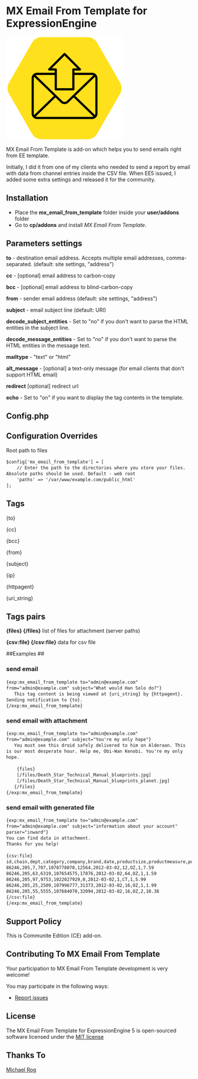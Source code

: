 # MX Email From Template for ExpressionEngine

![MX Email From Template for ExpressionEngine](mx_email_from_template/icon.png)

MX Email From Template is add-on which helps you to send emails right from EE template.

Initially, I did it from one of my clients who needed to send a report by email with data from channel entries inside the CSV file. When EE5 issued, I added some extra settings and released it for the community.

## Installation ##

* Place the **mx\_email\_from\_template** folder inside your **user/addons** folder
* Go to **cp/addons** and install *MX Email From Template*.

## Parameters settings ##
**to** - destination email address. Accepts multiple email addresses, comma-separated. (default: site settings, "address")

**cc** - [optional] email address to carbon-copy

**bcc** - [optional] email address to blind-carbon-copy

**from** - sender email address (default: site settings, "address")

**subject** - email subject line (default: URI)

**decode_subject_entities** - Set to "no" if you don't want to parse the HTML entities in the subject line.

**decode_message_entities** - Set to "no" if you don't want to parse the HTML entities in the message text.

**mailtype** - "text" or "html"

**alt_message** - [optional] a text-only message (for email clients that don't support HTML email)

**redirect** [optional] redirect url

**echo** - Set to "on" if you want to display the tag contents in the template.

## Config.php ##


## Configuration Overrides

Root path to files

	$config['mx_email_from_template'] = [
	    // Enter the path to the directories where you store your files. Absolute paths should be used. Default - web root
	    'paths' => '/var/www/example.com/public_html'
	];


## Tags ##

{to}

{cc}

{bcc}

{from}

{subject}

{ip}

{httpagent}

{uri_string}

## Tags pairs ##

**{files} {/files}** list of files for attachment (server paths)

**{csv:file} {/csv:file}** data for csv file

##Examples ##

### send email ###

	{exp:mx_email_from_template to="admin@example.com" from="admin@example.com" subject="What would Han Solo do?"}
	   This tag content is being viewed at {uri_string} by {httpagent}. Sending notification to {to}.
	{/exp:mx_email_from_template}

### send email with attachment ###

	{exp:mx_email_from_template to="admin@example.com" from="admin@example.com" subject="You're my only hope"}
	   You must see this droid safely delivered to him on Alderaan. This is our most desperate hour. Help me, Obi-Wan Kenobi. You're my only hope.

	    {files}
        [/files/Death_Star_Technical_Manual_blueprints.jpg]
        [/files/Death_Star_Technical_Manual_blueprints_planet.jpg]
       {/files}
	{/exp:mx_email_from_template}

### send email with generated file ###
	{exp:mx_email_from_template to="admin@example.com" from="admin@example.com" subject="information about your account" parser="inward"}
	You can find data in attachment.
	Thanks for you help!

	{csv:file}
	id,chain,dept,category,company,brand,date,productsize,productmeasure,purchasequantity,purchaseamount
	86246,205,7,707,1078778070,12564,2012-03-02,12,OZ,1,7.59 86246,205,63,6319,107654575,17876,2012-03-02,64,OZ,1,1.59 86246,205,97,9753,1022027929,0,2012-03-02,1,CT,1,5.99 86246,205,25,2509,107996777,31373,2012-03-02,16,OZ,1,1.99 86246,205,55,5555,107684070,32094,2012-03-02,16,OZ,2,10.38
	{/csv:file}
	{/exp:mx_email_from_template}

## Support Policy ##

This is Communite Edition (CE) add-on.

## Contributing To MX Email From Template ##

Your participation to MX Email From Template development is very welcome!

You may participate in the following ways:

* [Report issues](https://github.com/MaxLazar/mx-email-from-template/issues)


## License ##

The MX Email From Template for ExpressionEngine 5 is open-sourced software licensed under the [MIT license](http://opensource.org/licenses/MIT)

## Thanks To ##
[Michael Rog](https://rog.ee/email_from_template/)

